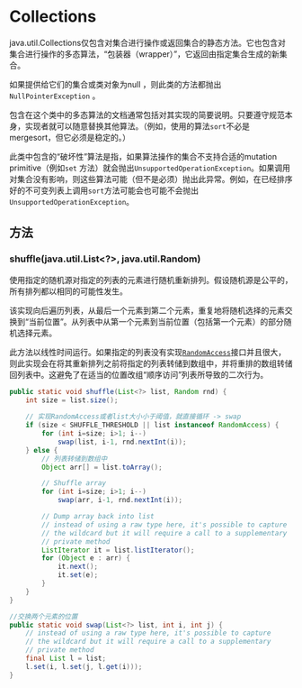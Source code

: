 # Collections

java.util.Collections仅包含对集合进行操作或返回集合的静态方法。它也包含对集合进行操作的多态算法，“包装器（wrapper）”，它返回由指定集合生成的新集合。

如果提供给它们的集合或类对象为null ，则此类的方法都抛出`NullPointerException` 。

包含在这个类中的多态算法的文档通常包括对其实现的简要说明。只要遵守规范本身，实现者就可以随意替换其他算法。（例如，使用的算法`sort`不必是mergesort，但它必须是稳定的。）

此类中包含的“破坏性”算法是指，如果算法操作的集合不支持合适的mutation primitive（例如`set` 方法）就会抛出`UnsupportedOperationException`。如果调用对集合没有影响，则这些算法可能（但不是必须）抛出此异常。例如，在已经排序好的不可变列表上调用`sort`方法可能会也可能不会抛出`UnsupportedOperationException`。

## 方法

### shuffle(java.util.List<?>, java.util.Random)

使用指定的随机源对指定的列表的元素进行随机重新排列。假设随机源是公平的，所有排列都以相同的可能性发生。

该实现向后遍历列表，从最后一个元素到第二个元素，重复地将随机选择的元素交换到“当前位置”。从列表中从第一个元素到当前位置（包括第一个元素）的部分随机选择元素。

此方法以线性时间运行。如果指定的列表没有实现[`RandomAccess`](https://docs.oracle.com/javase/10/docs/api/java/util/RandomAccess.html)接口并且很大，则此实现会在将其重新排列之前将指定的列表转储到数组中，并将重排的数组转储回列表中。这避免了在适当的位置改组“顺序访问”列表所导致的二次行为。

```java
public static void shuffle(List<?> list, Random rnd) {
    int size = list.size();
    
   	// 实现RandomAccess或者list大小小于阈值，就直接循环 -> swap
    if (size < SHUFFLE_THRESHOLD || list instanceof RandomAccess) {
        for (int i=size; i>1; i--)
            swap(list, i-1, rnd.nextInt(i));
    } else {
        // 列表转储到数组中
        Object arr[] = list.toArray();

        // Shuffle array
        for (int i=size; i>1; i--)
            swap(arr, i-1, rnd.nextInt(i));

        // Dump array back into list
        // instead of using a raw type here, it's possible to capture
        // the wildcard but it will require a call to a supplementary
        // private method
        ListIterator it = list.listIterator();
        for (Object e : arr) {
            it.next();
            it.set(e);
        }
    }
}

//交换两个元素的位置
public static void swap(List<?> list, int i, int j) {
    // instead of using a raw type here, it's possible to capture
    // the wildcard but it will require a call to a supplementary
    // private method
    final List l = list;
    l.set(i, l.set(j, l.get(i)));
}
```